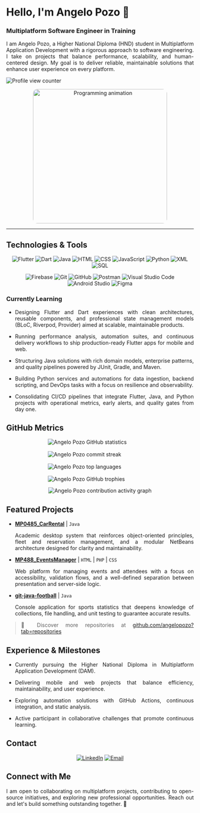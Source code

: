 <h1>Hello, I'm Angelo Pozo 👋</h1>
<h3>Multiplatform Software Engineer in Training</h3>
<p align="justify">I am Angelo Pozo, a Higher National Diploma (HND) student in Multiplatform Application Development with a rigorous approach to software engineering. I take on projects that balance performance, scalability, and human-centered design. My goal is to deliver reliable, maintainable solutions that enhance user experience on every platform.</p>
<p>
  <img src="https://komarev.com/ghpvc/?username=angelopozo&label=Profile+views&color=0e75b6&style=flat" alt="Profile view counter" />
</p>
<p align="center" style="margin-top: 12px;">
  <img src="https://raw.githubusercontent.com/abhisheknaiidu/abhisheknaiidu/master/code.gif" alt="Programming animation" width="360" style="border-radius: 12px;" />
</p>

---

## Technologies & Tools

<p align="center">
  <img src="https://img.shields.io/badge/Flutter-02569B?style=for-the-badge&logo=flutter&logoColor=white" alt="Flutter" />
  <img src="https://img.shields.io/badge/Dart-0175C2?style=for-the-badge&logo=dart&logoColor=white" alt="Dart" />
  <img src="https://img.shields.io/badge/Java-007396?style=for-the-badge&logo=openjdk&logoColor=white" alt="Java" />
  <img src="https://img.shields.io/badge/HTML5-E34F26?style=for-the-badge&logo=html5&logoColor=white" alt="HTML" />
  <img src="https://img.shields.io/badge/CSS3-1572B6?style=for-the-badge&logo=css3&logoColor=white" alt="CSS" />
  <img src="https://img.shields.io/badge/JavaScript-F7DF1E?style=for-the-badge&logo=javascript&logoColor=black" alt="JavaScript" />
  <img src="https://img.shields.io/badge/Python-3776AB?style=for-the-badge&logo=python&logoColor=white" alt="Python" />
  <img src="https://img.shields.io/badge/XML-8A2BE2?style=for-the-badge&logo=xml&logoColor=white" alt="XML" />
  <img src="https://img.shields.io/badge/SQL-336791?style=for-the-badge&logo=postgresql&logoColor=white" alt="SQL" />
</p>

<p align="center">
  <img src="https://img.shields.io/badge/Firebase-FFCA28?style=for-the-badge&logo=firebase&logoColor=black" alt="Firebase" />
  <img src="https://img.shields.io/badge/Git-F05032?style=for-the-badge&logo=git&logoColor=white" alt="Git" />
  <img src="https://img.shields.io/badge/GitHub-181717?style=for-the-badge&logo=github&logoColor=white" alt="GitHub" />
  <img src="https://img.shields.io/badge/Postman-FF6C37?style=for-the-badge&logo=postman&logoColor=white" alt="Postman" />
  <img src="https://img.shields.io/badge/VS%20Code-007ACC?style=for-the-badge&logo=visualstudiocode&logoColor=white" alt="Visual Studio Code" />
  <img src="https://img.shields.io/badge/Android%20Studio-3DDC84?style=for-the-badge&logo=androidstudio&logoColor=white" alt="Android Studio" />
  <img src="https://img.shields.io/badge/Figma-F24E1E?style=for-the-badge&logo=figma&logoColor=white" alt="Figma" />
</p>

### Currently Learning

<ul>
  <li><p align="justify">Designing Flutter and Dart experiences with clean architectures, reusable components, and professional state management models (BLoC, Riverpod, Provider) aimed at scalable, maintainable products.</p></li>
  <li><p align="justify">Running performance analysis, automation suites, and continuous delivery workflows to ship production-ready Flutter apps for mobile and web.</p></li>
  <li><p align="justify">Structuring Java solutions with rich domain models, enterprise patterns, and quality pipelines powered by JUnit, Gradle, and Maven.</p></li>
  <li><p align="justify">Building Python services and automations for data ingestion, backend scripting, and DevOps tasks with a focus on resilience and observability.</p></li>
  <li><p align="justify">Consolidating CI/CD pipelines that integrate Flutter, Java, and Python projects with operational metrics, early alerts, and quality gates from day one.</p></li>
</ul>

## GitHub Metrics

<div style="display: flex; flex-wrap: wrap; gap: 16px; justify-content: center;">
  <img src="https://github-readme-stats.vercel.app/api?username=angelopozo&show_icons=true&hide_title=true&theme=transparent&hide_border=true&locale=en" alt="Angelo Pozo GitHub statistics" style="max-width: 48%; min-width: 280px;" />
  <img src="https://streak-stats.demolab.com?user=angelopozo&locale=en&mode=weekly&theme=transparent&hide_border=true&date_format=j%20M%5B%20Y%5D" alt="Angelo Pozo commit streak" style="max-width: 48%; min-width: 280px;" />
  <img src="https://github-readme-stats.vercel.app/api/top-langs/?username=angelopozo&layout=compact&theme=transparent&hide_border=true&locale=en" alt="Angelo Pozo top languages" style="max-width: 48%; min-width: 280px;" />
  <img src="https://github-profile-trophy.vercel.app/?username=angelopozo&theme=flat&no-frame=true&margin-w=8" alt="Angelo Pozo GitHub trophies" style="max-width: 48%; min-width: 280px;" />
</div>

<p align="center">
  <img src="https://github-readme-activity-graph.vercel.app/graph?username=angelopozo&bg_color=ffffff00&color=0e75b6&line=58a6ff&point=1f6feb&area=true&hide_border=true" alt="Angelo Pozo contribution activity graph" />
</p>

## Featured Projects

<ul>
  <li>
    <p align="justify"><a href="https://github.com/angelopozo/MP0485_CarRental"><strong>MP0485_CarRental</strong></a> | <code>Java</code></p>
    <p align="justify">Academic desktop system that reinforces object-oriented principles, fleet and reservation management, and a modular NetBeans architecture designed for clarity and maintainability.</p>
  </li>
  <li>
    <p align="justify"><a href="https://github.com/angelopozo/MP488_EventsManager"><strong>MP488_EventsManager</strong></a> | <code>HTML</code> | <code>PHP</code> | <code>CSS</code></p>
    <p align="justify">Web platform for managing events and attendees with a focus on accessibility, validation flows, and a well-defined separation between presentation and server-side logic.</p>
  </li>
  <li>
    <p align="justify"><a href="https://github.com/angelopozo/git-java-football"><strong>git-java-football</strong></a> | <code>Java</code></p>
    <p align="justify">Console application for sports statistics that deepens knowledge of collections, file handling, and unit testing to guarantee accurate results.</p>
  </li>
</ul>

<blockquote>
  <p align="justify">&#127775; Discover more repositories at <a href="https://github.com/angelopozo?tab=repositories">github.com/angelopozo?tab=repositories</a></p>
</blockquote>

## Experience & Milestones

<ul>
  <li><p align="justify">Currently pursuing the Higher National Diploma in Multiplatform Application Development (DAM).</p></li>
  <li><p align="justify">Delivering mobile and web projects that balance efficiency, maintainability, and user experience.</p></li>
  <li><p align="justify">Exploring automation solutions with GitHub Actions, continuous integration, and static analysis.</p></li>
  <li><p align="justify">Active participant in collaborative challenges that promote continuous learning.</p></li>
</ul>

## Contact

<p align="center">
  <a href="https://www.linkedin.com/in/angelo-giovanni-pozo-p%C3%A9rez-882765306/" target="_blank"><img src="https://img.shields.io/badge/LinkedIn-0A66C2?style=for-the-badge&logo=linkedin&logoColor=white" alt="LinkedIn" /></a>
  <a href="mailto:angeloo.pozo@gmail.com"><img src="https://img.shields.io/badge/Email-DB4437?style=for-the-badge&logo=gmail&logoColor=white" alt="Email" /></a>
</p>

## Connect with Me

<p align="justify">I am open to collaborating on multiplatform projects, contributing to open-source initiatives, and exploring new professional opportunities. Reach out and let's build something outstanding together. &#128640;</p>